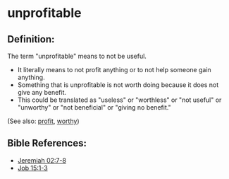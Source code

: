 # unprofitable #

## Definition: ##

The term "unprofitable" means to not be useful.

* It literally means to not profit anything or to not help someone gain anything.
* Something that is unprofitable is not worth doing because it does not give any benefit.
* This could be translated as "useless" or "worthless" or "not useful" or "unworthy" or "not beneficial" or "giving no benefit."

(See also: [profit](../other/profit.md), [worthy](../kt/worthy.md))

## Bible References: ##

* [Jeremiah 02:7-8](https://door43.org/en/bible/notes/jer/02/07)
* [Job 15:1-3](https://door43.org/en/bible/notes/job/15/01)

